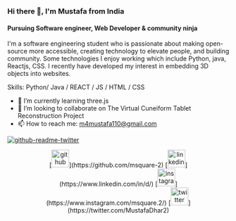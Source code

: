 ### Hi there 👋, I'm **Mustafa** from India
#### Pursuing Software engineer, Web Developer & community ninja
I'm a software engineering student who is passionate about making open-source more accessible, creating technology to elevate people, and building community. Some technologies  I enjoy working which include Python, java, Reactjs, CSS. I recently have developed my interest in embedding 3D objects into websites.

Skills: Python/ Java / REACT / JS / HTML / CSS

- 🌱 I’m currently learning three.js 
- 👯 I’m looking to collaborate on The Virtual Cuneiform Tablet Reconstruction Project 
- 📫 How to reach me: m4mustafa110@gmail.com 

[![github-readme-twitter](https://github-readme-twitter.gazf.vercel.app/api?id=MustafaDhar2&layout=wide)](https://github.com/gazf/github-readme-twitter)

<p align="center">
[<img src='https://cdn.jsdelivr.net/npm/simple-icons@3.0.1/icons/github.svg' alt='github' height='40'>](https://github.com/msquare-2)  [<img src='https://cdn.jsdelivr.net/npm/simple-icons@3.0.1/icons/linkedin.svg' alt='linkedin' height='40'>](https://www.linkedin.com/in/d/)  [<img src='https://cdn.jsdelivr.net/npm/simple-icons@3.0.1/icons/instagram.svg' alt='instagram' height='40'>](https://www.instagram.com/msquare.2/)  [<img src='https://cdn.jsdelivr.net/npm/simple-icons@3.0.1/icons/twitter.svg' alt='twitter' height='40'>](https://twitter.com/MustafaDhar2)  
</p>
